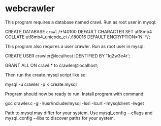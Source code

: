 # webcrawler
This program requires a database named crawl. Run as root user in mysql:

CREATE DATABASE `crawl` /*!40100 DEFAULT CHARACTER SET utf8mb4 COLLATE utf8mb4_unicode_ci */ /*!80016 DEFAULT ENCRYPTION='N' */;

This program also requires a user crawler. Run as root user in mysql:

CREATE USER crawler@localhost IDENTIFIED BY '1q2w3e4r';

GRANT ALL ON crawl.* to crawler@localhost;

Then run the create.mysql script like so:

mysql -u crawler -p < create.mysql

Program should now be ready to run.
Install program with command:

gcc crawler.c -g -I/usr/include/mysql -lssl -lcurl -lmysqlclient -lwget

Path to mysql may differ for your system. Use mysql_config --cflags and mysql_config --libs to discover paths for your system.
